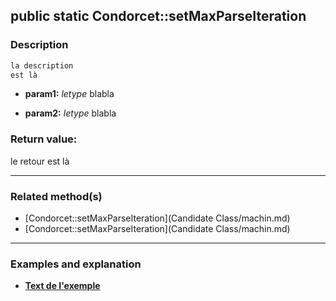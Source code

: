 ## public static Condorcet::setMaxParseIteration

### Description    

```php
la description
est là
```

- **param1:** *letype* blabla

- **param2:** *letype* blabla



### Return value:   

le retour
est là


---------------------------------------

### Related method(s)      

* [Condorcet::setMaxParseIteration](Candidate Class/machin.md)    
* [Condorcet::setMaxParseIteration](Candidate Class/machin.md)    

---------------------------------------

### Examples and explanation

* **[Text de l'exemple](link)**    
